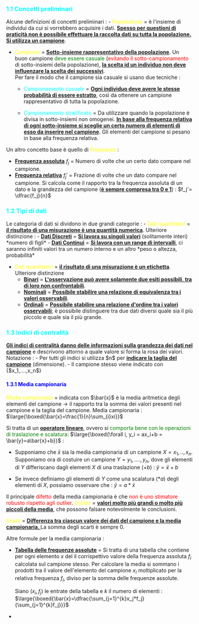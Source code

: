 <h3 style=color:cyan>1.1 Concetti preliminari</h3>
Alcune definizioni di concetti preliminari : 
- <span style=color:yellow>Popolazione</span> = è l'insieme di individui da cui si vorrebbero acquisire i dati. <b><u>Spesso per questioni di praticità non è possibile effettuare la raccolta dati su tutta la popolazione. Si utilizza un campione</u></b>.

- <span style=color:yellow>Campione</span> = <b><u>Sotto-insieme rappresentativo della popolazione</u></b>. Un buon campione <span style=color:green>deve essere casuale</span> (<span style=color:red>evitando il sotto-campionamento</span> di sotto-insiemi della popolazione), <b><u>la scelta id un individuo non deve influenzare la scelta dei successivi</u></b>.  
  Per fare il modo che il campione sia casuale si usano due tecniche :  
	 - <span style=color:cyan>Campionamento casuale</span> = <b><u>Ogni individuo deve avere le stesse probabilità di essere estratto</u></b>, così da ottenere un campione rappresentativo di tutta la popolazione.
	 
	 - <span style=color:cyan>Campionamento stratificato</span> = Da utilizzare quando la popolazione è divisa in sotto-insiemi non omogenei. 
	  <b><u>In base alla frequenza relativa di ogni sotto-insieme si sceglie un certo numero di elementi di esso da inserire nel campione</u></b>. Gli elementi del campione si pesano in base alla frequenza relativa. 

Un altro concetto base è quello di <span style=color:yellow>Freqeunza</span> : 
- <b><u>Frequenza assoluta</u></b> $f_j$  = Numero di volte che un certo dato compare nel campione. 
- <b><u>Frequenza relativa</u></b> $f_j'$ = Frazione di volte che un dato compare nel campione. Si calcola come il rapporto tra la frequenza assoluta di un dato e la grandezza del campione (<b><u>è sempre compresa tra 0 e 1</u></b>) : $f_j'= \dfrac{f_j}{n}$ 

<h3 style=color:cyan>1.2 Tipi di dati</h3>
Le categoria di dati si dividono in due grandi categorie : 
- <span style=color:yellow>Dati quantitativi</span> = <b><u>il risultato di una misurazione è una quantità numerica</u></b>. Ulteriore distinzione : 
   - <b><u>Dati Discreti</u></b> = <b><u>Si lavora su singoli valori</u></b> (solitamente interi) *numero di figli*
   - <b><u>Dati Continui</u></b> = <b><u>Si lavora con un range di intervalli</u></b>, ci saranno infiniti valori tra un numero interno e un altro *peso o altezza, probabilità*
   
- <span style=color:yellow>Dati quantitativi</span> = <b><u>il risultato di una misurazione è un etichetta</u></b>. Ulteriore distinzione 
  - <b><u>Binari</u></b> = <b><u>L'osservazione può avere solamente due esiti possibili, tra di loro non confrontabili</u></b>. 
  - <b><u>Nominali</u></b> = <b><u>Possibile stabilire una relazione di equivalenza tra i valori osservabili</u></b>.  
  - <b><u>Ordinali</u></b> = <b><u>Possibile stabilire una relazione d'ordine tra i valori osservabili</u></b>; è possibile distinguere tra due dati diversi quale sia il più piccolo e quale sia il più grande. 

<h3 style=color:cyan>1.3 Indici di centralità</h3>
<b><u>Gli indici di centralità danno delle informazioni sulla grandezza dei dati nel campione</u></b> e descrivono attorno a quale valore si forma la rosa dei valori. 
Notazione : 
- Per tutti gli indici si utilizza $n$ per <b><u>indicare la taglia del campione</u></b> (dimensione).
- Il campione stesso viene indicato con {$x_1,....,x_n$}
<h4 style=color:blue>1.3.1 Media campionaria</h4>
<span style=color:yellow>Media campionaria</span> = indicata con $\bar{x}$ è la media aritmetica degli elementi del campione -> il rapporto tra la somma dei valori presenti nel campione e la taglia del campione.
 Media campionaria :
                                $\large{\boxed{\bar{x}=\frac{1}{n}\sum_{i}xi}}$ 

Si tratta di un <b><u>operatore lineare</u></b>, ovvero si <span style=color:green>comporta bene con le operazioni di traslazione e scalatura</span>:
                $\large{\boxed{\forall i,  y_i = ax_i+b = \bar{y}=a\bar{x}+b}}$  : 
- Supponiamo che $\bar{x}$ sia la media campionaria di un campione $X={x_1,..,x_n}$. Supponiamo ora di costuire un campione $Y={y_1,....,y_n}$, dove gli elementi di $Y$ differiscano dagli elementi $X$ di una traslazione $(+b)$ : 
      $\bar{y} = \bar{x}+b$
      
- Se invece definiamo gli elementi di $Y$ come una scalatura $(*a)$ degli elementi di $X$, possiamo osservare che : 
     $\bar{y}=a*\bar{x}$ 

Il principale <span style=color:red>difetto</span> della media campionaria è che <span style=color:red> non è uno stimatore robusto rispetto agli outlier</span>. <span style=color:yellow>Outlier</span> = <b><u>valori molto più grandi o molto più piccoli della media</u></b>, che possono falsare notevolmente le conclusioni. 

<span style=color:yellow>Scarti</span> = <b><u>Differenza tra ciascun valore dei dati del campione e la media campionaria. </b></u> La somma degli scarti è sempre 0. 

Altre formule per la media campionaria : 
- <b><u>Tabella delle frequenze assolute</u></b> = Si tratta di una tabella che contiene per ogni elemento $x$ del il corrispettivo valore della frequenza assoluta $f_i$ calcolata sul campione stesso.
  Per calcolare la media si sommano i prodotti tra il valore dell'elemento del campione $x_i$ moltiplicato per la relativa frequenza $f_i$, diviso per la somma delle frequenze assolute. 
  
  Siano ($x_i,f_j$) le entrate della tabella e $k$ il numero di elementi : 
	    $\large{\boxed{\bar{x}=\dfrac{\sum_{j=1}^{k}x_j*f_j}{\sum_{j=1}^{k}f_j}}}$ 

- 